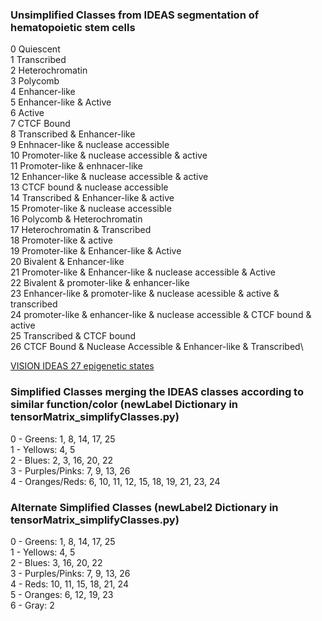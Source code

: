 ### Unsimplified Classes from IDEAS segmentation of hematopoietic stem cells 
0 Quiescent\
1 Transcribed\
2 Heterochromatin\
3 Polycomb\
4 Enhancer-like\
5 Enhancer-like & Active\
6 Active\
7 CTCF Bound\
8 Transcribed & Enhancer-like\
9 Enhnacer-like & nuclease accessible\
10 Promoter-like & nuclease accessible & active\
11 Promoter-like & enhnacer-like\
12 Enhancer-like & nuclease accessible & active\
13 CTCF bound & nuclease accessible\
14 Transcribed & Enhancer-like & active\
15 Promoter-like & nuclease accessible\
16 Polycomb & Heterochromatin\
17 Heterochromatin & Transcribed\
18 Promoter-like & active\
19 Promoter-like & Enhancer-like & Active\
20 Bivalent & Enhancer-like\
21 Promoter-like & Enhancer-like & nuclease accessible & Active\
22 Bivalent & promoter-like & enhancer-like\
23 Enhancer-like & promoter-like & nuclease acessible & active & transcribed\
24 promoter-like & enhancer-like & nuclease accessible & CTCF bound & active\
25 Transcribed & CTCF bound\
26 CTCF Bound & Nuclease Accessible & Enhancer-like & Transcribed\


[VISION IDEAS 27 epigenetic states](https://github.com/guanjue/IDEAS_2018/blob/master/example_figures/f3_vision_result.png) 
### Simplified Classes merging the IDEAS classes according to similar function/color (newLabel Dictionary in tensorMatrix_simplifyClasses.py)
0 - Greens: 1, 8, 14, 17, 25\
1 - Yellows: 4, 5\
2 - Blues: 2, 3, 16, 20, 22\
3 - Purples/Pinks: 7, 9, 13, 26\
4 - Oranges/Reds: 6, 10, 11, 12, 15, 18, 19, 21, 23, 24


### Alternate Simplified Classes (newLabel2 Dictionary in tensorMatrix_simplifyClasses.py)
0 - Greens: 1, 8, 14, 17, 25\
1 - Yellows: 4, 5\
2 - Blues: 3, 16, 20, 22\
3 - Purples/Pinks: 7, 9, 13, 26\
4 - Reds: 10, 11, 15, 18, 21, 24\
5 - Oranges: 6, 12, 19, 23\
6 - Gray: 2
